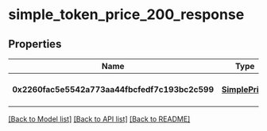 # simple_token_price_200_response
## Properties

| Name | Type | Description | Notes |
|------------ | ------------- | ------------- | -------------|
| **0x2260fac5e5542a773aa44fbcfedf7c193bc2c599** | [**SimplePrice**](SimplePrice.md) |  | [optional] [default to null] |

[[Back to Model list]](../README.md#documentation-for-models) [[Back to API list]](../README.md#documentation-for-api-endpoints) [[Back to README]](../README.md)

